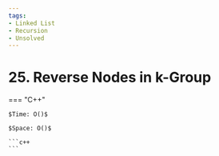 ```yaml
---
tags:
- Linked List
- Recursion
- Unsolved
---
```



# 25. Reverse Nodes in k-Group

=== "C++"

    $Time: O()$

    $Space: O()$

    ```c++
    ```